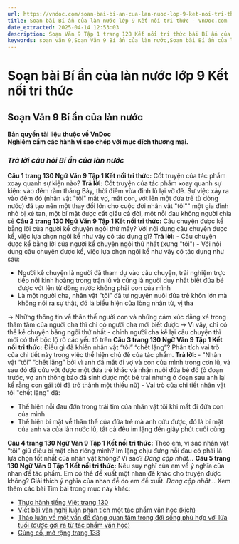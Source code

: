```yaml
---
url: https://vndoc.com/soan-bai-bi-an-cua-lan-nuoc-lop-9-ket-noi-tri-thuc-322399
title: Soạn bài Bí ẩn của làn nước lớp 9 Kết nối tri thức - VnDoc.com
date_extracted: 2025-04-14 12:53:03
description: Soạn Văn 9 Tập 1 trang 128 Kết nối tri thức bài Bí ẩn của làn nước gồm phần trả lời chi tiết, đầy đủ, bám sát các câu hỏi, yêu cầu trong SGK (chỉ có trên VnDoc). Mời các bạn tham khảo.
keywords: soạn văn 9,Soạn Văn 9 Bí ẩn của làn nước,Soạn bài Bí ẩn của làn nước Chi tiết,Soạn văn 9 Tập 1 trang 128 Kết nối tri thức,Bí ẩn của làn nước lớp 9 Kết nối tri thức,Bí ẩn của làn nước trang 128,văn 9,ngữ văn 9,soạn văn 9 kết nối tri thức,soạn văn 9 tập 1,giải văn 9,soạn ngữ văn 9,giải ngữ văn 9,giải sgk ngữ văn 9
---
```


# Soạn bài Bí ẩn của làn nước lớp 9 Kết nối tri thức
## **Soạn Văn 9 Bí ẩn của làn nước**
**Bản quyền tài liệu thuộc về VnDoc**  
**Nghiêm cấm các hành vi sao chép với mục đích thương mại.**
### _Trả lời câu hỏi Bí ẩn của làn nước_
**Câu 1 trang 130 Ngữ Văn 9 Tập 1 Kết nối tri thức:** Cốt truyện của tác phẩm xoay quanh sự kiện nào?
**Trả lời:**
Cốt truyện của tác phẩm xoay quanh sự kiện: vào đêm rằm tháng Bảy, thời điểm vừa đỉnh lũ lại vỡ đê. Sự việc xảy ra vào đêm đó \(nhân vật "tôi" mất vợ, mất con, vớt lên một đứa trẻ từ dòng nước\) đã tạo nên một thay đổi lớn cho cuộc đời nhân vật "tôi"" một gia đình nhỏ bị xé tan, một bí mật được cất giấu cả đời, một nỗi đau không người chia sẻ
**Câu 2 trang 130 Ngữ Văn 9 Tập 1 Kết nối tri thức:** Câu chuyện được kể bằng lời của người kể chuyện ngôi thứ mấy? Với nội dung câu chuyện được kể, việc lựa chọn ngôi kể như vậy có tác dụng gì?
**Trả lời:**
\- Câu chuyện được kể bằng lời của người kể chuyện ngôi thứ nhất \(xưng "tôi"\)
\- Với nội dung câu chuyện được kể, việc lựa chọn ngôi kể như vậy có tác dụng như sau:
  * Người kể chuyện là người đã tham dự vào câu chuyện, trải nghiệm trực tiếp nỗi kinh hoàng trong trận lũ và cũng là người duy nhất biết đứa bé được vớt lên từ dòng nước không phải con của mình
  * Là một người cha, nhân vật "tôi" đã tự nguyện nuôi đứa trẻ khôn lớn mà không nói ra sự thật, đó là biểu hiện của lòng nhân từ, vị tha

→ Những thông tin về thân thế người con và những cảm xúc dằng xé trong thâm tâm của người cha thì chỉ có người cha mới biết được
→ Vì vậy, chỉ có thể kể chuyện bằng ngôi thứ nhất - chính người cha kể lại câu chuyện thì mới có thể bộc lộ rõ các yếu tố trên
**Câu 3 trang 130 Ngữ Văn 9 Tập 1 Kết nối tri thức:** Điều gì đã khiến nhân vật “tôi” “chết lặng”? Phân tích vai trò của chi tiết này trong việc thể hiện chủ đề của tác phẩm.
**Trả lời:**
\- "Nhân vật “tôi” “chết lặng” bởi vì anh đã mất đi vợ và con của mình trong cơn lũ, và sau đó đã cứu vớt được một đứa trẻ khác và nhận nuôi đứa bé đó \(ở đoạn trước, vợ anh thông báo đã sinh được một bé trai nhưng ở đoạn sau anh lại kể rằng con gái tôi đã trở thành một thiếu nữ\)
\- Vai trò của chi tiết nhân vật tôi "chết lặng" đã:
  * Thể hiện nỗi đau đớn trong trái tim của nhân vật tôi khi mất đi đứa con của mình
  * Thể hiện bí mật về thân thế của đứa trẻ mà anh cứu được, đó là bí mật của anh và của làn nước lũ, tất cả đều im lặng đến giây phút cuối cùng

**Câu 4 trang 130 Ngữ Văn 9 Tập 1 Kết nối tri thức:** Theo em, vì sao nhân vật “tôi” giữ điều bí mật cho riêng mình? Im lặng chịu đựng nỗi đau có phải là lựa chọn tốt nhất của nhân vật không? Vì sao?
_Đang cập nhật..._
**Câu 5 trang 130 Ngữ Văn 9 Tập 1 Kết nối tri thức:** Nêu suy nghĩ của em về ý nghĩa của nhan đề tác phẩm. Em có thể đề xuất một nhan đề khác cho truyện được không? Giải thích ý nghĩa của nhan đề do em đề xuất.
_Đang cập nhật..._
Xem thêm các bài Tìm bài trong mục này khác:
  * [Thực hành tiếng Việt trang 130](</soan-bai-thuc-hanh-tieng-viet-trang-130-lop-9-tap-1-ket-noi-tri-thuc-322401>)
  * [Viết bài văn nghị luận phân tích một tác phẩm văn học \(kịch\)](</soan-bai-viet-bai-van-nghi-luan-phan-tich-mot-tac-pham-van-hoc-kich-lop-9-ket-noi-tri-thuc-322403>)
  * [Thảo luận về một vấn đề đáng quan tâm trong đời sống phù hợp với lứa tuổi \(được gợi ra từ tác phẩm văn học\)](</soan-bai-thao-luan-ve-mot-van-de-dang-quan-tam-trong-doi-song-phu-hop-voi-lua-tuoi-duoc-goi-ra-tu-tac-pham-van-hoc-trang-137-lop-9-ket-noi-tri-thuc-322411>)
  * [Củng cố, mở rộng trang 138](</soan-bai-cung-co-mo-rong-trang-138-lop-9-tap-1-ket-noi-tri-thuc-322417>)

